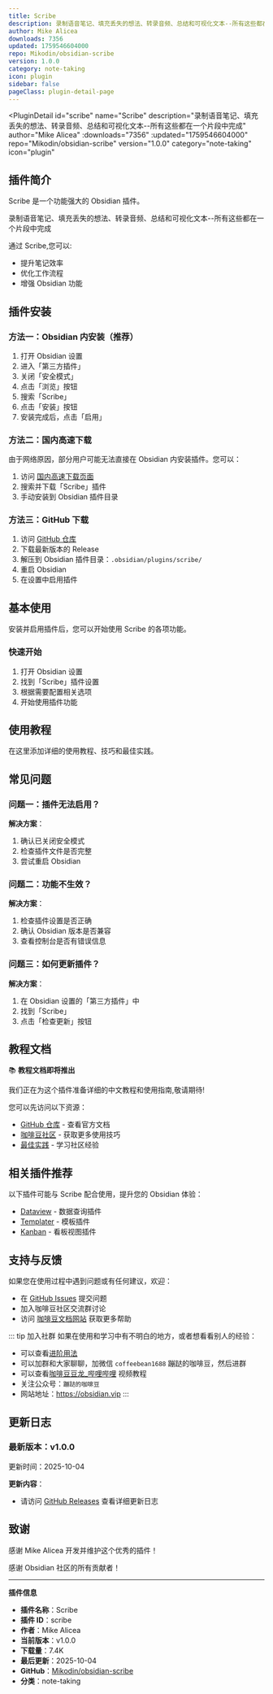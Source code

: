 ```yaml
---
title: Scribe
description: 录制语音笔记、填充丢失的想法、转录音频、总结和可视化文本--所有这些都在一个片段中完成
author: Mike Alicea
downloads: 7356
updated: 1759546604000
repo: Mikodin/obsidian-scribe
version: 1.0.0
category: note-taking
icon: plugin
sidebar: false
pageClass: plugin-detail-page
---
```


<PluginDetail
  id="scribe"
  name="Scribe"
  description="录制语音笔记、填充丢失的想法、转录音频、总结和可视化文本--所有这些都在一个片段中完成"
  author="Mike Alicea"
  :downloads="7356"
  :updated="1759546604000"
  repo="Mikodin/obsidian-scribe"
  version="1.0.0"
  category="note-taking"
  icon="plugin"
>

<!-- AUTO_GENERATED_START -->
## 插件简介

Scribe 是一个功能强大的 Obsidian 插件。

录制语音笔记、填充丢失的想法、转录音频、总结和可视化文本--所有这些都在一个片段中完成

通过 Scribe,您可以:

- 提升笔记效率
- 优化工作流程
- 增强 Obsidian 功能

<!-- AUTO_GENERATED_END -->

<!-- AUTO_GENERATED_START -->
## 插件安装

### 方法一：Obsidian 内安装（推荐）

1. 打开 Obsidian 设置
2. 进入「第三方插件」
3. 关闭「安全模式」
4. 点击「浏览」按钮
5. 搜索「Scribe」
6. 点击「安装」按钮
7. 安装完成后，点击「启用」

### 方法二：国内高速下载

由于网络原因，部分用户可能无法直接在 Obsidian 内安装插件。您可以：

1. 访问 [国内高速下载页面](/zh/documentation/obsidian-plugins-download.html)
2. 搜索并下载「Scribe」插件
3. 手动安装到 Obsidian 插件目录

### 方法三：GitHub 下载

1. 访问 [GitHub 仓库](https://github.com/Mikodin/obsidian-scribe)
2. 下载最新版本的 Release
3. 解压到 Obsidian 插件目录：`.obsidian/plugins/scribe/`
4. 重启 Obsidian
5. 在设置中启用插件

## 基本使用

安装并启用插件后，您可以开始使用 Scribe 的各项功能。

### 快速开始

1. 打开 Obsidian 设置
2. 找到「Scribe」插件设置
3. 根据需要配置相关选项
4. 开始使用插件功能

<!-- AUTO_GENERATED_END -->

<!-- CUSTOM_CONTENT_START:tutorial -->
## 使用教程

在这里添加详细的使用教程、技巧和最佳实践。

<!-- CUSTOM_CONTENT_END:tutorial -->

<!-- SHARED_CONTENT_START -->
## 常见问题

### 问题一：插件无法启用？

**解决方案**：
1. 确认已关闭安全模式
2. 检查插件文件是否完整
3. 尝试重启 Obsidian

### 问题二：功能不生效？

**解决方案**：
1. 检查插件设置是否正确
2. 确认 Obsidian 版本是否兼容
3. 查看控制台是否有错误信息

### 问题三：如何更新插件？

**解决方案**：
1. 在 Obsidian 设置的「第三方插件」中
2. 找到「Scribe」
3. 点击「检查更新」按钮

## 教程文档

📚 **教程文档即将推出**

我们正在为这个插件准备详细的中文教程和使用指南,敬请期待!

您可以先访问以下资源：
- [GitHub 仓库](https://github.com/Mikodin/obsidian-scribe) - 查看官方文档
- [咖啡豆社区](/zh/bases/) - 获取更多使用技巧
- [最佳实践](/zh/best-practices/) - 学习社区经验

## 相关插件推荐

以下插件可能与 Scribe 配合使用，提升您的 Obsidian 体验：

- [Dataview](/zh/plugins/dataview.html) - 数据查询插件
- [Templater](/zh/plugins/templater-obsidian.html) - 模板插件
- [Kanban](/zh/plugins/obsidian-kanban.html) - 看板视图插件

## 支持与反馈

如果您在使用过程中遇到问题或有任何建议，欢迎：

- 在 [GitHub Issues](https://github.com/Mikodin/obsidian-scribe/issues) 提交问题
- 加入咖啡豆社区交流群讨论
- 访问 [咖啡豆文档网站](https://obsidian.vip) 获取更多帮助

::: tip 加入社群
如果在使用和学习中有不明白的地方，或者想看看别人的经验：
- 可以查看[进阶用法](/zh/advanced)
- 可以加群和大家聊聊，加微信 `coffeebean1688` 蹦跶的咖啡豆，然后进群
- 可以查看[咖啡豆豆龙_哔哩哔哩](https://space.bilibili.com/618777356) 视频教程
- 关注公众号：`蹦跶的咖啡豆`
- 网站地址：https://obsidian.vip
:::
<!-- SHARED_CONTENT_END -->

<!-- AUTO_GENERATED_START -->
## 更新日志

### 最新版本：v1.0.0

更新时间：2025-10-04

**更新内容**：
- 请访问 [GitHub Releases](https://github.com/Mikodin/obsidian-scribe/releases) 查看详细更新日志

## 致谢

感谢 Mike Alicea 开发并维护这个优秀的插件！

感谢 Obsidian 社区的所有贡献者！

---

**插件信息**
- **插件名称**：Scribe
- **插件 ID**：scribe
- **作者**：Mike Alicea
- **当前版本**：v1.0.0
- **下载量**：7.4K
- **最后更新**：2025-10-04
- **GitHub**：[Mikodin/obsidian-scribe](https://github.com/Mikodin/obsidian-scribe)
- **分类**：note-taking
<!-- AUTO_GENERATED_END -->

</PluginDetail>

